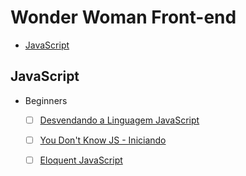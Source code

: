 # Wonder Woman Front-end

- [JavaScript](#javascript)

## JavaScript
  - Beginners
    - [ ] [Desvendando a Linguagem JavaScript](src/desvendandojs.md)
    - [ ] [You Don't Know JS - Iniciando](src/YDKJS-up&going.md)
    - [ ] [Eloquent JavaScript](src/eloquentjs.md)

